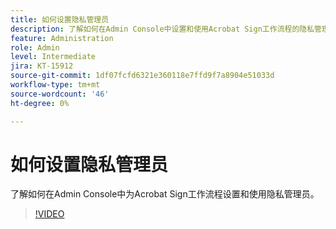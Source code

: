 ```yaml
---
title: 如何设置隐私管理员
description: 了解如何在Admin Console中设置和使用Acrobat Sign工作流程的隐私管理员
feature: Administration
role: Admin
level: Intermediate
jira: KT-15912
source-git-commit: 1df07fcfd6321e360118e7ffd9f7a8904e51033d
workflow-type: tm+mt
source-wordcount: '46'
ht-degree: 0%

---
```


# 如何设置隐私管理员

了解如何在Admin Console中为Acrobat Sign工作流程设置和使用隐私管理员。

>[!VIDEO](https://video.tv.adobe.com/v/3432695?quality=12&learn=on&hidetitle=true)
